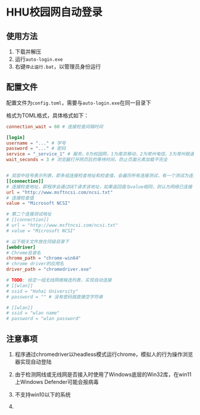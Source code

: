 # HHU校园网自动登录

## 使用方法

1. 下载并解压
2. 运行`auto-login.exe`
3. 右键`停止运行.bat`，以管理员身份运行

## 配置文件

配置文件为`config.toml`，需要与`auto-login.exe`在同一目录下

格式为TOML格式，具体格式如下：

```toml
connection_wait = 60 # 连接检查间隔时间

[login]
username = "..." # 学号
password = "..." # 密码
service = "_service_1" # 服务，0为校园网，1为南京移动，2为常州电信，3为常州联通
wait_seconds = 3 # 浏览器打开网页后的等待时间，防止页面元素加载不完全


# 双层中括号表示列表，即多组连接检查地址和检查值，会遍历所有连接测试，有一个测试为连通就返回
[[connection]] 
# 连接检查地址，即程序会通过GET请求该地址，如果返回值与value相同，则认为网络已连接
url = "http://www.msftncsi.com/ncsi.txt"
# 连接检查值
value = "Microsoft NCSI" 

# 第二个连接测试地址
# [[connection]] 
# url = "http://www.msftncsi.com/ncsi.txt"
# value = "Microsoft NCSI" 

# 以下相关文件放在同级目录下
[webdriver]
# Chrome目录名
chrome_path = "chrome-win64"
# chrome driver的应用名
driver_path = "chromedriver.exe"

# TODO: 给定一组无线网络候选列表，实现自动连接
# [[wlan]]
# ssid = "Hohai University"
# password = "" # 没有密码就直接空字符串

# [[wlan]]
# ssid = "wlan name"
# password = "wlan password"

```



## 注意事项

1. 程序通过chromedriver以headless模式运行chrome，模拟人的行为操作浏览器实现自动登陆

2. 由于检测网线或无线网是否接入时使用了Windows底层的Win32库，在win11上Windows Defender可能会报病毒

3. 不支持win10以下的系统

4. 